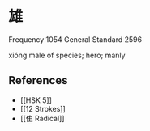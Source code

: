 # 雄
Frequency 1054
General Standard 2596

xióng
male of species; hero; manly

## References
- [[HSK 5]]
- [[12 Strokes]]
- [[隹 Radical]]